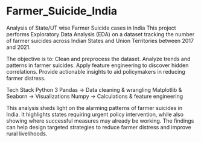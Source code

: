 # Farmer_Suicide_India
Analysis of State/UT wise Farmer Suicide cases in India 
This project performs Exploratory Data Analysis (EDA) on a dataset tracking the number of farmer suicides across Indian States and Union Territories between 2017 and 2021.

The objective is to:
Clean and preprocess the dataset.
Analyze trends and patterns in farmer suicides.
Apply feature engineering to discover hidden correlations.
Provide actionable insights to aid policymakers in reducing farmer distress.

Tech Stack
Python 3
Pandas → Data cleaning & wrangling
Matplotlib & Seaborn → Visualizations
Numpy → Calculations & feature engineering

This analysis sheds light on the alarming patterns of farmer suicides in India. It highlights states requiring urgent policy intervention, while also showing where successful measures may already be working. The findings can help design targeted strategies to reduce farmer distress and improve rural livelihoods.
